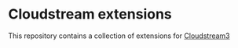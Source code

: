 # Cloudstream extensions

This repository contains a collection of extensions for [Cloudstream3](https://github.com/recloudstream/cloudstream)

